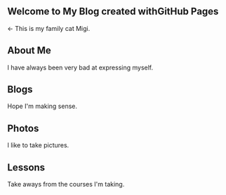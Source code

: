 ## Welcome to My Blog created withGitHub Pages
&larr; This is my family cat Migi. 

## About Me
I have always been very bad at expressing myself. 

## Blogs
Hope I'm making sense. 

## Photos
I like to take pictures. 

## Lessons
Take aways from the courses I'm taking. 
